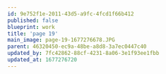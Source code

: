 ```yaml
---
id: 9e752f1e-2011-43d5-a9fc-4fcd1f66b412
published: false
blueprint: work
title: 'page 19'
main_image: page-19-1677276678.JPG
parent: 46320450-ec9a-48be-a8d8-3a7ec0447c40
updated_by: 7fc42862-88cf-4231-8a06-3e1f93ee1fbb
updated_at: 1677276720
---
```

